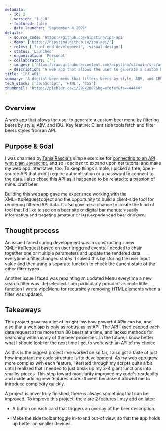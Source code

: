 ```yaml
---
metadata:  
  - id: 2 
  - version: '1.0.0' 
  - featured: false 
  - date_launched: 'September 4 2020' 
details: 
  - source_code: 'https://github.com/hipstina/ipa-api'
  - demo: ['https://hipstina.github.io/ipa-api/']
  - roles: ['front-end development', 'visual design']
  - status: 'Launched'
  - organization: 'Personal'
  - collaborators: ['']
  - images: ['https://raw.githubusercontent.com/hipstina/v2/main/src/assets/ipa-api.png']
  - description: "A web app that allows the user to generate a custom beer menu by filtering beers by style, ABV, and IBU. Key feature: Client side tools fetch and filter beers styles from an API."
title: 'IPA API'
summary: 'A digital beer menu that filters beers by style, ABV, and IBU.'
tech_stack: ['JavaScript', 'HTML', 'CSS']
thumbnail: "https://plchldr.co/i/200x200?&bg=efefef&fc=444444"
---
```


## Overview

A web app that allows the user to generate a custom beer menu by filtering beers by style, ABV, and IBU. Key feature: Client side tools fetch and filter beers styles from an API.

## Purpose & Goal

I was charmed by [Tania Rascia's](https://www.taniarascia.com/) simple exercise for [connecting to an API with plain Javascript](https://tania.dev/how-to-connect-to-an-api-with-javascript), and so I decided to expand upon her tutorial and make my web app interactive, too. To keep things simple, I picked a free, open-source API that didn't require authentication or a password to connect to the data. I also chose this API as it happened to be related to a passion of mine: craft beer.

Building this web app gave me experience working with the XMLHttpRequest object and the opportunity to build a client-side tool for rendering filtered API data. It also gave me a chance to create the kind of tool that I'd like to see on a beer site or digital bar menus: visually informative and targeting amateur or less experienced beer drinkers.

## Thought process

An issue I faced during development was in constructing a new XMLHttpRequest based on user triggered events. I needed to chain together one or multiple parameters and update the rendered data everytime a filter changed states. I solved this by storing the user input value and then using a separate function to check the current state of the other filter types.

Another issue I faced was repainting an updated Menu everytime a new search filter was (de)selected. I am particularly proud of a simple little function I wrote wipeMenu for recursively removing HTML elements when a filter was updated.

## Takeaways

This project gave me a lot of insight into how powerful APIs can be, and also that a web app is only as robust as its API. The API I used capped each data request at no more than 80 beers at a time, and lacked methods for searching within many of the beer properties. In the future, I know better what I should look for the next time I get to work with an API of my choice.

As this is the biggest project I've worked on so far, I also got a taste of just how important my code structure is for development. As my web app grew more complex with each feature, I iterated through my scripts quite a bit until I realized that I needed to just break up my 3-4 giant functions into smaller pieces. This step toward modularity improved my code's readabilty and made adding new features more efficient because it allowed me to introduce complexity quickly.

A project is never truly finished, there is always something that can be improved. To improve this project, there are 2 features I may add on later:

  * A button on each card that triggers an overlay of the beer description.
  
  * Make the side toolbar toggle in-to and out-of view, so that the app holds up better on smaller devices.
